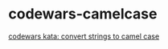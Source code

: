 # codewars-camelcase
[codewars kata: convert strings to camel case](https://www.codewars.com/kata/517abf86da9663f1d2000003/train/javascript)
